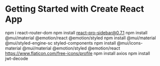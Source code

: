 # Getting Started with Create React App
npm i react-router-dom
npm install react-pro-sidebar@0.7.1
npm install @mui/material @emotion/react @emotion/styled
npm install @mui/material @mui/styled-engine-sc styled-components
npm install @mui/icons-material @mui/material @emotion/styled @emotion/react
https://www.flaticon.com/free-icons/profile
npm install axios
npm install jwt-decode